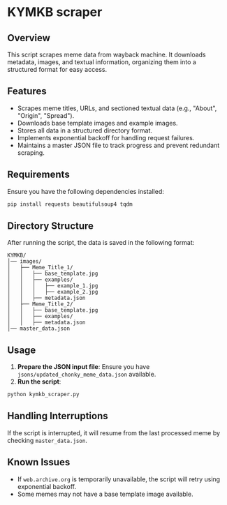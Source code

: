 # KYMKB scraper

## Overview
This script scrapes meme data from wayback machine. It downloads metadata, images, and textual information, organizing them into a structured format for easy access.

## Features
- Scrapes meme titles, URLs, and sectioned textual data (e.g., "About", "Origin", "Spread").
- Downloads base template images and example images.
- Stores all data in a structured directory format.
- Implements exponential backoff for handling request failures.
- Maintains a master JSON file to track progress and prevent redundant scraping.

## Requirements
Ensure you have the following dependencies installed:

```bash
pip install requests beautifulsoup4 tqdm
```

## Directory Structure
After running the script, the data is saved in the following format:

```
KYMKB/
│── images/
│   ├── Meme_Title_1/
│   │   ├── base_template.jpg
│   │   ├── examples/
│   │   │   ├── example_1.jpg
│   │   │   ├── example_2.jpg
│   │   ├── metadata.json
│   ├── Meme_Title_2/
│   │   ├── base_template.jpg
│   │   ├── examples/
│   │   ├── metadata.json
│── master_data.json
```

## Usage

1. **Prepare the JSON input file**: Ensure you have `jsons/updated_chonky_meme_data.json` available.
2. **Run the script**:

```bash
python kymkb_scraper.py
```

## Handling Interruptions
If the script is interrupted, it will resume from the last processed meme by checking `master_data.json`.

## Known Issues
- If `web.archive.org` is temporarily unavailable, the script will retry using exponential backoff.
- Some memes may not have a base template image available.